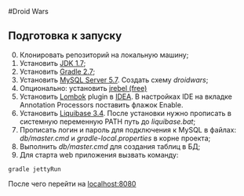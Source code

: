 #Droid Wars

## Подготовка к запуску
0. Клонировать репозиторий на локальную машину;
1. Установить [JDK 1.7](http://www.oracle.com/technetwork/java/javase/downloads/jdk7-downloads-1880260.html);
2. Установить [Gradle 2.7](http://gradle.org/gradle-download/);
3. Установить [MySQL Server 5.7](http://dev.mysql.com/downloads/mysql/). Создать схему *droidwars*;
4. Опционально: установить [jrebel (free)](https://my.jrebel.com/)
5. Установить [Lombok](https://projectlombok.org/) plugin в [IDEA](https://plugins.jetbrains.com/plugin/6317). В настройках IDE на вкладке Annotation Processors поставить флажок Enable.
6. Установить [Liquibase 3.4](http://www.liquibase.org/download/index.html). После установки нужно прописать в системную переменную PATH путь до *liquibase.bat*;
6. Прописать логин и пароль для подключения к MySQL в файлах: *db/master.cmd* и *gradle-local.properties* в корне проекта;
7. Выполнить *db/master.cmd* для создания таблиц в БД;
8. Для старта web приложения вызвать команду: 
```
gradle jettyRun
```
После чего перейти на [localhost:8080](http://localhost:8080/)
